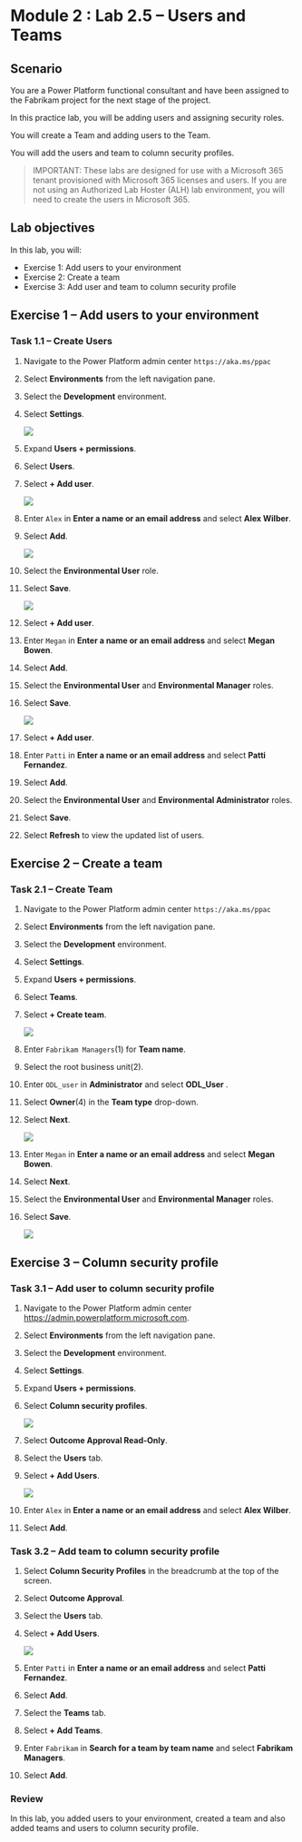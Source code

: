 # Module 2 : Lab 2.5 – Users and Teams

## Scenario

You are a Power Platform functional consultant and have been assigned to the Fabrikam project for the next stage of the project.

In this practice lab, you will be adding users and assigning security roles.

You will create a Team and adding users to the Team.

You will add the users and team to column security profiles.

> IMPORTANT: These labs are designed for use with a Microsoft 365 tenant provisioned with Microsoft 365 licenses and users. If you are not using an Authorized Lab Hoster (ALH) lab environment, you will need to create the users in Microsoft 365.

## Lab objectives
In this lab, you will:

+ Exercise 1: Add users to your environment
+ Exercise 2: Create a team
+ Exercise 3: Add user and team to column security profile
  
## Exercise 1 – Add users to your environment

### Task 1.1 – Create Users

1. Navigate to the Power Platform admin center `https://aka.ms/ppac`

1. Select **Environments** from the left navigation pane.

1. Select the **Development** environment.

1. Select **Settings**.

    ![](../media/mod-02;lab-05(2).png)

1. Expand **Users + permissions**.

1. Select **Users**.

1. Select **+ Add user**.

    ![](../media/mod-02;lab-05(3).png)

1. Enter `Alex` in **Enter a name or an email address** and select **Alex Wilber**.

1. Select **Add**.

    ![](../media/mod-02;lab-05(4).png)

1. Select the **Environmental User** role.

1. Select **Save**.

    ![](../media/mod-02;lab-05(5).png)

1. Select **+ Add user**.

1. Enter `Megan` in **Enter a name or an email address** and select **Megan Bowen**.

1. Select **Add**.

1. Select the **Environmental User** and **Environmental Manager** roles.

1. Select **Save**.

    ![](../media/mod-02;lab-05(6).png)

1. Select **+ Add user**.

1. Enter `Patti` in **Enter a name or an email address** and select **Patti Fernandez**.

1. Select **Add**.

1. Select the **Environmental User** and **Environmental Administrator** roles.

1. Select **Save**.

1. Select **Refresh** to view the updated list of users.


## Exercise 2 – Create a team

### Task 2.1 – Create Team

1. Navigate to the Power Platform admin center `https://aka.ms/ppac`

1. Select **Environments** from the left navigation pane.

1. Select the **Development** environment.

1. Select **Settings**.

1. Expand **Users + permissions**.

1. Select **Teams**.

1. Select **+ Create team**.

    ![](../media/mod-02;lab-05(7).png)

1. Enter `Fabrikam Managers`(1) for **Team name**.

1. Select the root business unit(2).

1. Enter `ODL_user` in **Administrator** and select **ODL_User <inject key="DeploymentID"></inject>**.

1. Select **Owner**(4) in the **Team type** drop-down.

1. Select **Next**.

    ![](../media/mod-02;lab-05(8).png)

1. Enter `Megan` in **Enter a name or an email address** and select **Megan Bowen**.

1. Select **Next**.

1. Select the **Environmental User** and **Environmental Manager** roles.

1. Select **Save**.

    ![](../media/mod-02;lab-05(9).png)


## Exercise 3 – Column security profile

### Task 3.1 – Add user to column security profile

1. Navigate to the Power Platform admin center <https://admin.powerplatform.microsoft.com>.

1. Select **Environments** from the left navigation pane.

1. Select the **Development** environment.

1. Select **Settings**.

1. Expand **Users + permissions**.

1. Select **Column security profiles**.

    ![](../media/mod-02;lab-05(10).png)

1. Select **Outcome Approval Read-Only**.

1. Select the **Users** tab.

1. Select **+ Add Users**.

    ![](../media/mod-02;lab-05(11).png)

1. Enter `Alex` in **Enter a name or an email address** and select **Alex Wilber**.

1. Select **Add**.


### Task 3.2 – Add team to column security profile

1. Select **Column Security Profiles** in the breadcrumb at the top of the screen.

1. Select **Outcome Approval**.

1. Select the **Users** tab.

1. Select **+ Add Users**.

    ![](../media/mod-02;lab-05(11).png)

1. Enter `Patti` in **Enter a name or an email address** and select **Patti Fernandez**.

1. Select **Add**.

1. Select the **Teams** tab.

1. Select **+ Add Teams**.

1. Enter `Fabrikam` in **Search for a team by team name** and select **Fabrikam Managers**.

1. Select **Add**.

### Review
In this lab, you added users to your environment, created a team and also added teams and users to column security profile.
